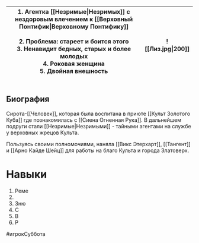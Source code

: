 

| 1. Агентка [[Незримые\|Незримых]] с нездоровым влечением к [[Верховный Понтифик\|Верховному Понтифику]]<br><br>2. **Проблема**: стареет и боится этого<br>3. Ненавидит бедных, старых и более молодых<br>4. Роковая женщина<br>5. Двойная внешность<br><br> | ![[Лиз.jpg\|200]] |
| ----------------------------------------------------------------------------------------------------------------------------------------------------------------------------------------------------------------------------------------------------------- | ----------------- |


## **Биография**
Сирота-[[Человек]], которая была воспитана в приюте [[Культ Золотого Куба]] где познакомилась с [[Сиена Огненная Рука]]. В дальнейшем подруги стали [[Незримые|Незримыми]] - тайными агентами на службе у верховных жрецов Культа.

Пользуясь своими полномочиями, наняла [[Викс Этерхарт]], [[Тангент]] и [[Арно Кайде Шейц]] для работы на благо Культа и города Златоверх.

# Навыки

1. Реме
2. 
3. Зню
4. С
5. В
6. Р

#игрокСуббота